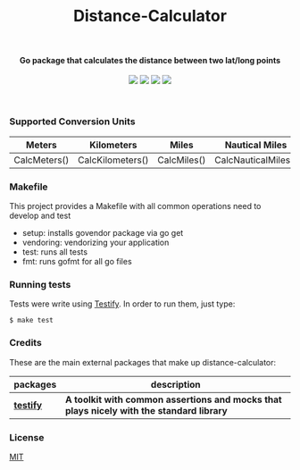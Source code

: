 <h1 align="center">
  <br>
  <br>
  Distance-Calculator
  <br>
  <br>
</h1>

<h4 align="center">Go package that calculates the distance between two lat/long points</h4>

<p align="center">
  <a href="https://travis-ci.org/pedrolopesme/distance-calculator"> <img src="https://api.travis-ci.org/pedrolopesme/distance-calculator.svg?branch=master" /></a>
  <a href="https://goreportcard.com/report/github.com/pedrolopesme/distance-calculator"> <img src="https://goreportcard.com/badge/github.com/pedrolopesme/distance-calculator" /></a>
  <a href="https://codeclimate.com/github/pedrolopesme/distance-calculator/maintainability"> <img src="https://api.codeclimate.com/v1/badges/2623b16f41d3a69fba1c/maintainability" /></a>
  <a href="https://godoc.org/github.com/pedrolopesme/distance-calculator"> <img src="https://img.shields.io/badge/Check%20the-GoDocs-1f425f.svg" /></a>
</p>
<br>

### Supported Conversion Units

| Meters | Kilometers | Miles | Nautical Miles |
|---|---|---|---|  
| CalcMeters() | CalcKilometers() | CalcMiles() | CalcNauticalMiles() |   
 
### Makefile

This project provides a Makefile with all common operations need to develop and test

* setup: installs govendor package via go get
* vendoring: vendorizing your application
* test: runs all tests
* fmt: runs gofmt for all go files


### Running tests

Tests were write using [Testify](https://github.com/stretchr/testify). In order to run them, just type:

```shell
$ make test
```

### Credits

These are the main external packages that make up distance-calculator:

| packages | description |
|---|---|
| **[testify](https://github.com/stretchr/testify)** | **A toolkit with common assertions and mocks that plays nicely with the standard library** |


### License

[MIT](LICENSE.md)